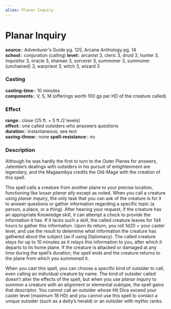 ```yaml
---
alias: Planar Inquiry
---
```


# Planar Inquiry 

**source**:: Adventurer's Guide pg. 125, Arcane Anthology pg. 14  
**school**:: conjuration (calling)
**level**:: arcanist 3, cleric 3, druid 3, hunter 3, inquisitor 3, oracle 3, shaman 3, sorcerer 3, summoner 3, summoner (unchained) 3, warpriest 3, witch 3, wizard 3

### Casting 

**casting-time**:: 10 minutes  
**components**:: V, S, M (offerings worth 100 gp per HD of the creature called)

### Effect 

**range**:: close (25 ft. + 5 ft./2 levels)  
**effect**:: one called outsiders who ansswers questions  
**duration**:: instantaneous; see text  
**saving-throw**:: none
**spell-resistance**:: no

### Description 

Although he was hardly the first to turn to the Outer Planes for answers, Jatembe’s dealings with outsiders in his pursuit of enlightenment are legendary, and the Magaambya credits the Old-Mage with the creation of this spell.  
  
This spell calls a creature from another plane to your precise location, functioning like *lesser planar ally* except as noted. When you call a creature using *planar inquiry*, the only task that you can ask of the creature is for it to answer questions or gather information regarding a specific topic (a person, a place, or a thing). After hearing your request, if the creature has an appropriate Knowledge skill, it can attempt a check to provide the information it has. If it lacks such a skill, the called creature leaves for 1d4 hours to gather this information. Upon its return, you roll 1d20 + your caster level, and use the result to determine what information the creature has gathered about the subject (as if using Diplomacy). The called creature stays for up to 10 minutes as it relays this information to you, after which it departs to its home plane. If the creature is attacked or damaged at any time during the spell’s duration, the spell ends and the creature returns to the plane from which you summoned it.  
  
When you cast this spell, you can choose a specific kind of outsider to call, even calling an individual creature by name. The kind of outsider called doesn’t alter the effects of the spell, but when you use *planar inquiry* to summon a creature with an alignment or elemental subtype, the spell gains that descriptor. You cannot call an outsider whose Hit Dice exceed your caster level (maximum 18 HD) and you cannot use this spell to contact a unique outsider (such as a deity’s herald) or an outsider with mythic ranks.

